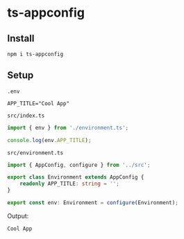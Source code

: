# ts-appconfig

## Install

`npm i ts-appconfig`

## Setup

`.env`
```
APP_TITLE="Cool App"
```

`src/index.ts`
```typescript
import { env } from './environment.ts';

console.log(env.APP_TITLE);
```

`src/environment.ts`
```typescript
import { AppConfig, configure } from '../src';

export class Environment extends AppConfig {
	readonly APP_TITLE: string = '';
}

export const env: Environment = configure(Environment);
```

Output:
```
Cool App
```

